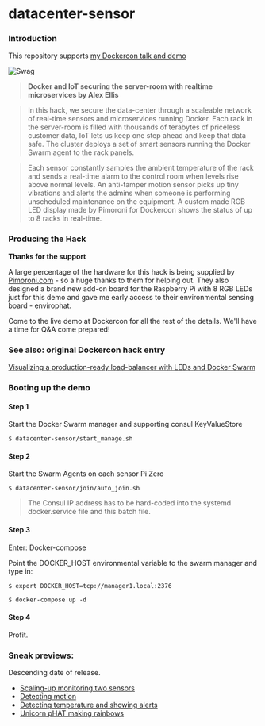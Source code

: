 # datacenter-sensor


### Introduction

This repository supports [my Dockercon talk and demo](http://dockercon2016.sched.org/event/6CF1)

![Swag](https://c3.staticflickr.com/8/7126/27279846650_da0c806fc1_c.jpg)

> **Docker and IoT securing the server-room with realtime microservices by Alex Ellis**

> In this hack, we secure the data-center through a scaleable network of real-time sensors and microservices running Docker. Each rack in the server-room is filled with thousands of terabytes of priceless customer data, IoT lets us keep one step ahead and keep that data safe. The cluster deploys a set of smart sensors running the Docker Swarm agent to the rack panels.

> Each sensor constantly samples the ambient temperature of the rack and sends a real-time alarm to the control room when levels rise above normal levels. An anti-tamper motion sensor picks up tiny vibrations and alerts the admins when someone is performing unscheduled maintenance on the equipment. A custom made RGB LED display made by Pimoroni for Dockercon shows the status of up to 8 racks in real-time.

### Producing the Hack

**Thanks for the support**

A large percentage of the hardware for this hack is being supplied by [Pimoroni.com](http://pimoroni.com) - so a huge thanks to them for helping out. They also designed a brand new add-on board for the Raspberry Pi with 8 RGB LEDs just for this demo and gave me early access to their environmental sensing board - envirophat.

Come to the live demo at Dockercon for all the rest of the details. We'll have a time for Q&A come prepared!

### See also: original Dockercon hack entry

[Visualizing a production-ready load-balancer with LEDs and Docker Swarm](http://blog.alexellis.io/iot-docker-cluster/)

### Booting up the demo

#### Step 1

Start the Docker Swarm manager and supporting consul KeyValueStore

```
$ datacenter-sensor/start_manage.sh
```

#### Step 2

Start the Swarm Agents on each sensor Pi Zero

```
$ datacenter-sensor/join/auto_join.sh
```

> The Consul IP address has to be hard-coded into the systemd docker.service file and this batch file.

#### Step 3

Enter: Docker-compose

Point the DOCKER_HOST environmental variable to the swarm manager and type in:

```
$ export DOCKER_HOST=tcp://manager1.local:2376

$ docker-compose up -d
```

#### Step 4

Profit.

### Sneak previews:

Descending date of release.

* [Scaling-up monitoring two sensors](https://twitter.com/alexellisuk/status/741224768087674880)
* [Detecting motion](https://twitter.com/alexellisuk/status/740824510849503232)
* [Detecting temperature and showing alerts](https://twitter.com/alexellisuk/status/739736197442981888)
* [Unicorn pHAT making rainbows](https://twitter.com/alexellisuk/status/739557889854066688)

